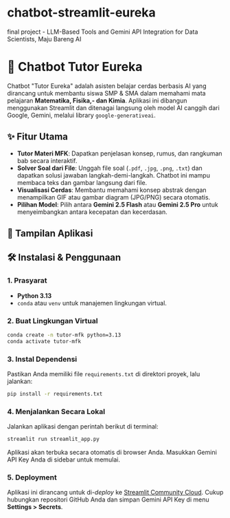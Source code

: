 # chatbot-streamlit-eureka
final project - LLM-Based Tools and Gemini API Integration for Data Scientists, Maju Bareng AI

# 🤖 Chatbot Tutor Eureka

Chatbot "Tutor Eureka" adalah asisten belajar cerdas berbasis AI yang dirancang untuk membantu siswa SMP & SMA dalam memahami mata pelajaran **Matematika, Fisika,- dan Kimia**. Aplikasi ini dibangun menggunakan Streamlit dan ditenagai langsung oleh model AI canggih dari Google, Gemini, melalui library `google-generativeai`.

## ✨ Fitur Utama

- **Tutor Materi MFK**: Dapatkan penjelasan konsep, rumus, dan rangkuman bab secara interaktif.
- **Solver Soal dari File**: Unggah file soal (`.pdf`, `.jpg`, `.png`, `.txt`) dan dapatkan solusi jawaban langkah-demi-langkah. Chatbot ini mampu membaca teks dan gambar langsung dari file.
- **Visualisasi Cerdas**: Membantu memahami konsep abstrak dengan menampilkan GIF atau gambar diagram (JPG/PNG) secara otomatis.
- **Pilihan Model**: Pilih antara **Gemini 2.5 Flash** atau **Gemini 2.5 Pro** untuk menyeimbangkan antara kecepatan dan kecerdasan.

## 🚀 Tampilan Aplikasi

## 🛠️ Instalasi & Penggunaan

### 1. Prasyarat

- **Python 3.13**
- `conda` atau `venv` untuk manajemen lingkungan virtual.

### 2. Buat Lingkungan Virtual

```bash
conda create -n tutor-mfk python=3.13
conda activate tutor-mfk
```

### 3. Instal Dependensi

Pastikan Anda memiliki file `requirements.txt` di direktori proyek, lalu jalankan:

```bash
pip install -r requirements.txt
```

### 4. Menjalankan Secara Lokal

Jalankan aplikasi dengan perintah berikut di terminal:

```bash
streamlit run streamlit_app.py
```

Aplikasi akan terbuka secara otomatis di browser Anda. Masukkan Gemini API Key Anda di sidebar untuk memulai.

### 5. Deployment

Aplikasi ini dirancang untuk di-*deploy* ke [Streamlit Community Cloud](https://share.streamlit.io/). Cukup hubungkan repositori GitHub Anda dan simpan Gemini API Key di menu **Settings > Secrets**.
